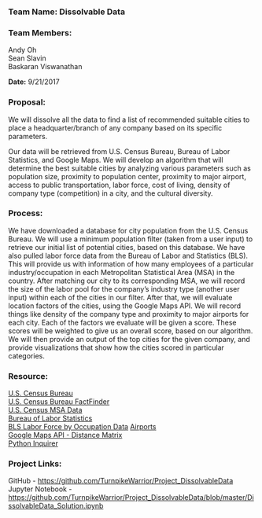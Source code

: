 ### Team Name: Dissolvable Data

### Team Members: 	
Andy Oh  
Sean Slavin  
Baskaran Viswanathan  

**Date:** 9/21/2017 

### Proposal: 
We will dissolve all the data to find a list of recommended suitable cities to place a headquarter/branch of any company based on its specific parameters. 

Our data will be retrieved from U.S. Census Bureau, Bureau of Labor Statistics, and Google Maps. We will develop an algorithm that will determine the best suitable cities by analyzing various parameters such as population size, proximity to population center, proximity to major airport, access to public transportation, labor force, cost of living, density of company type (competition) in a city, and the cultural diversity. 

### Process: 
We have downloaded a database for city population from the U.S. Census Bureau. We will use a minimum population filter (taken from a user input) to retrieve our initial list of potential cities, based on this database. We have also pulled labor force data from the Bureau of Labor and Statistics (BLS). This will provide us with information of how many employees of a particular industry/occupation in each Metropolitan Statistical Area (MSA) in the country. After matching our city to its corresponding MSA, we will record the size of the labor pool for the company’s industry type (another user input) within each of the cities in our filter. After that, we will evaluate location factors of the cities, using the Google Maps API. We will record things like density of the company type and proximity to major airports for each city. Each of the factors we evaluate will be given a score. These scores will be weighted to give us an overall score, based on our algorithm. We will then provide an output of the top cities for the given company, and provide visualizations that show how the cities scored in particular categories.

### Resource: 
[U.S. Census Bureau](https://www.census.gov/)     
[U.S. Census Bureau FactFinder](https://factfinder.census.gov/faces/nav/jsf/pages/index.xhtml)  
[U.S. Census MSA Data](https://www.census.gov/geographies/reference-files/time-series/demo/metro-micro/delineation-files.html)  
[Bureau of Labor Statistics](https://www.bls.gov/)  
[BLS Labor Force by Occupation Data](https://www.bls.gov/oes/tables.htm)
[Airports](http://ourairports.com/data/)  
[Google Maps API - Distance Matrix](https://developers.google.com/maps/documentation/distance-matrix/)  
[Python Inquirer](https://pypi.python.org/pypi/inquirer)  

### Project Links: 
GitHub - https://github.com/TurnpikeWarrior/Project_DissolvableData  
Jupyter Notebook - https://github.com/TurnpikeWarrior/Project_DissolvableData/blob/master/DissolvableData_Solution.ipynb